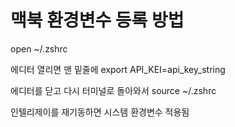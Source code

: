 # 맥북 환경변수 등록 방법

open ~/.zshrc

에디터 열리면 맨 밑줄에 
export API_KEI=api_key_string

에디터를 닫고 다시 터미널로 돌아와서 
source ~/.zshrc

인텔리제이를 재기동하면 시스템 환경변수 적용됨

